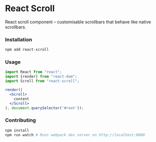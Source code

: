 # React Scroll

React scroll component – customisable scrollbars that behave like native scrollbars.

### Installation

```bash
npm add react-scroll
```

### Usage

```jsx harmony
import React from "react";
import {render} from "react-dom";
import Scroll from "react-scroll";

render((
  <Scroll>
    content
  </Scroll>
), document.querySelector('#root'));
```

### Contributing

```bash
npm install
npm run watch # Runs webpack dev server on http://localhost:8080
```
